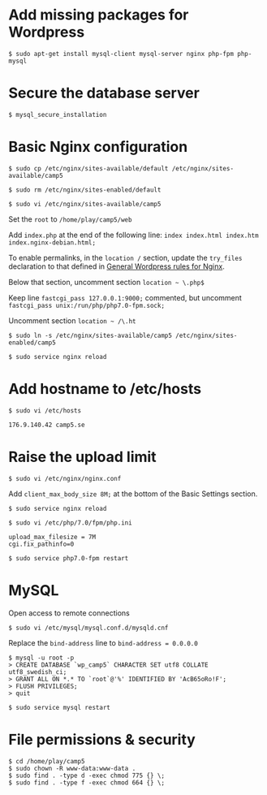 # Add missing packages for Wordpress

`$ sudo apt-get install mysql-client mysql-server nginx php-fpm php-mysql`


# Secure the database server

`$ mysql_secure_installation`


# Basic Nginx configuration

`$ sudo cp /etc/nginx/sites-available/default /etc/nginx/sites-available/camp5`

`$ sudo rm /etc/nginx/sites-enabled/default`

`$ sudo vi /etc/nginx/sites-available/camp5`

Set the `root` to `/home/play/camp5/web`

Add `index.php` at the end of the following line: `index index.html index.htm index.nginx-debian.html;`

To enable permalinks, in the `location /` section, update the `try_files` declaration to that defined in [General Wordpress rules for Nginx](https://codex.wordpress.org/Nginx#General_WordPress_rules).

Below that section, uncomment section `location ~ \.php$`

Keep line `fastcgi_pass 127.0.0.1:9000;` commented, but uncomment `fastcgi_pass unix:/run/php/php7.0-fpm.sock;`

Uncomment section `location ~ /\.ht`


`$ sudo ln -s /etc/nginx/sites-available/camp5 /etc/nginx/sites-enabled/camp5`

`$ sudo service nginx reload`


# Add hostname to /etc/hosts

`$ sudo vi /etc/hosts`

    176.9.140.42 camp5.se


# Raise the upload limit

`$ sudo vi /etc/nginx/nginx.conf`

Add `client_max_body_size 8M;` at the bottom of the Basic Settings section.

`$ sudo service nginx reload`

`$ sudo vi /etc/php/7.0/fpm/php.ini`

    upload_max_filesize = 7M
    cgi.fix_pathinfo=0

`$ sudo service php7.0-fpm restart`


# MySQL

Open access to remote connections

`$ sudo vi /etc/mysql/mysql.conf.d/mysqld.cnf`

Replace the `bind-address` line to `bind-address = 0.0.0.0`

    $ mysql -u root -p
    > CREATE DATABASE `wp_camp5` CHARACTER SET utf8 COLLATE utf8_swedish_ci;
    > GRANT ALL ON *.* TO `root`@'%' IDENTIFIED BY 'AcB65oRo!F';
    > FLUSH PRIVILEGES;
    > quit

`$ sudo service mysql restart`


# File permissions & security

    $ cd /home/play/camp5
    $ sudo chown -R www-data:www-data .
    $ sudo find . -type d -exec chmod 775 {} \;
    $ sudo find . -type f -exec chmod 664 {} \;

